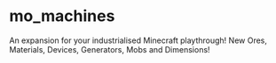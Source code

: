 # mo_machines
An expansion for your industrialised Minecraft playthrough! New Ores, Materials, Devices, Generators, Mobs and Dimensions!
